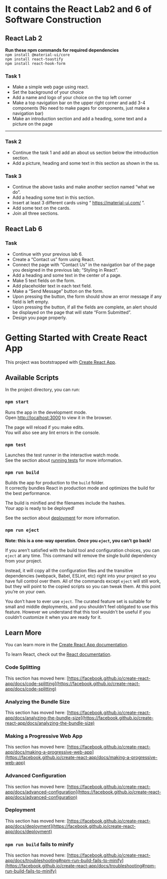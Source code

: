 # It contains the React Lab2 and 6 of Software Construction
## React Lab 2

**Run these npm commands for required dependencies**<br>
`npm install @material-ui/core`<br>
`npm install react-toastify`<br>
`npm install react-hook-form`<br>

### Task 1
- Make a simple web page using react.
- Set the background of your choice
- Add a name and logo of your choice on the top left corner
- Make a top navigation bar on the upper right corner and add 3-4 components (No need to make pages for components, just make a navigation bar)
- Make an introduction section and add a heading, some text and a picture on the page

-----------

### Task 2
-  Continue the task 1 and add an about us section below the introduction section.
-  Add a picture, heading and some text in this section as shown in the ss.

### Task 3

- Continue the above tasks and make another section named “what we do”.
- Add a heading some text in this section.
- Insert at least 3 different cards using “ https://material-ui.com/ ”.
- Add some text on the cards.
- Join all three sections.

## React Lab 6
### Task

- Continue with your previous lab 6.
- Create a “Contact us” form using React.
- Connect the page with “Contact Us” in the navigation bar of the page you designed in the previous lab; “Styling in React”.
- Add a heading and some text in the center of a page.
- Make 5 text fields on the form.
- Add placeholder text in each text field.
- Make a “Send Message” button on the form.
- Upon pressing the button, the form should show an error message if any field is left empty.
- Upon pressing the button, if all the fields are complete, an alert should be displayed on the page that will state “Form Submitted”.
- Design you page properly.


# Getting Started with Create React App

This project was bootstrapped with [Create React App](https://github.com/facebook/create-react-app).

## Available Scripts

In the project directory, you can run:

### `npm start`

Runs the app in the development mode.\
Open [http://localhost:3000](http://localhost:3000) to view it in the browser.

The page will reload if you make edits.\
You will also see any lint errors in the console.

### `npm test`

Launches the test runner in the interactive watch mode.\
See the section about [running tests](https://facebook.github.io/create-react-app/docs/running-tests) for more information.

### `npm run build`

Builds the app for production to the `build` folder.\
It correctly bundles React in production mode and optimizes the build for the best performance.

The build is minified and the filenames include the hashes.\
Your app is ready to be deployed!

See the section about [deployment](https://facebook.github.io/create-react-app/docs/deployment) for more information.

### `npm run eject`

**Note: this is a one-way operation. Once you `eject`, you can’t go back!**

If you aren’t satisfied with the build tool and configuration choices, you can `eject` at any time. This command will remove the single build dependency from your project.

Instead, it will copy all the configuration files and the transitive dependencies (webpack, Babel, ESLint, etc) right into your project so you have full control over them. All of the commands except `eject` will still work, but they will point to the copied scripts so you can tweak them. At this point you’re on your own.

You don’t have to ever use `eject`. The curated feature set is suitable for small and middle deployments, and you shouldn’t feel obligated to use this feature. However we understand that this tool wouldn’t be useful if you couldn’t customize it when you are ready for it.

## Learn More

You can learn more in the [Create React App documentation](https://facebook.github.io/create-react-app/docs/getting-started).

To learn React, check out the [React documentation](https://reactjs.org/).

### Code Splitting

This section has moved here: [https://facebook.github.io/create-react-app/docs/code-splitting](https://facebook.github.io/create-react-app/docs/code-splitting)

### Analyzing the Bundle Size

This section has moved here: [https://facebook.github.io/create-react-app/docs/analyzing-the-bundle-size](https://facebook.github.io/create-react-app/docs/analyzing-the-bundle-size)

### Making a Progressive Web App

This section has moved here: [https://facebook.github.io/create-react-app/docs/making-a-progressive-web-app](https://facebook.github.io/create-react-app/docs/making-a-progressive-web-app)

### Advanced Configuration

This section has moved here: [https://facebook.github.io/create-react-app/docs/advanced-configuration](https://facebook.github.io/create-react-app/docs/advanced-configuration)

### Deployment

This section has moved here: [https://facebook.github.io/create-react-app/docs/deployment](https://facebook.github.io/create-react-app/docs/deployment)

### `npm run build` fails to minify

This section has moved here: [https://facebook.github.io/create-react-app/docs/troubleshooting#npm-run-build-fails-to-minify](https://facebook.github.io/create-react-app/docs/troubleshooting#npm-run-build-fails-to-minify)
